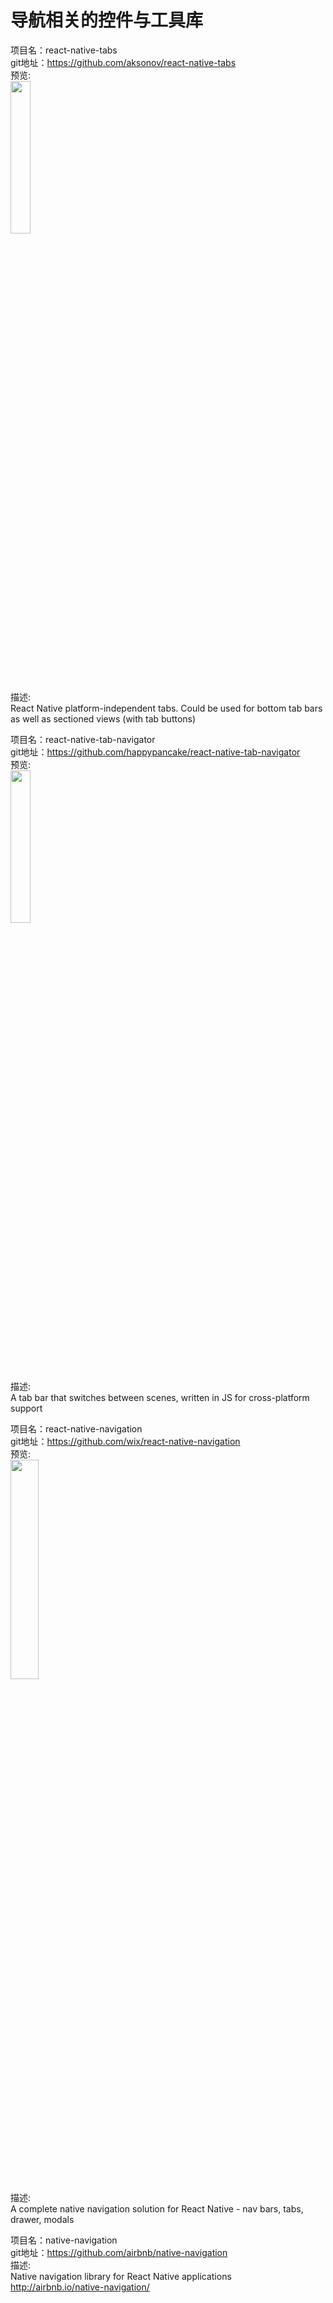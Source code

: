 # 导航相关的控件与工具库<br>



项目名：react-native-tabs<br>
git地址：https://github.com/aksonov/react-native-tabs<br>
预览:<br>
<img src="https://cloud.githubusercontent.com/assets/1321329/10188030/adf5532c-675c-11e5-8447-227ec38fa24f.gif" width="25%"/>
<br>
描述:<br>
React Native platform-independent tabs. Could be used for bottom tab bars as well as sectioned views (with tab buttons)<br>

项目名：react-native-tab-navigator<br>
git地址：https://github.com/happypancake/react-native-tab-navigator<br>
预览:<br>
<img src="https://github.com/happypancake/react-native-tab-navigator/raw/master/demo.gif" width="25%"/>
<br>
描述:<br>
A tab bar that switches between scenes, written in JS for cross-platform support<br>

项目名：react-native-navigation<br>
git地址：https://github.com/wix/react-native-navigation<br>
预览:<br>
<img src="https://github.com/wix/react-native/raw/master/src/videos/demo.gif?raw=true" width="30%"/>
<br>
描述:<br>
A complete native navigation solution for React Native - nav bars, tabs, drawer, modals<br>

项目名：native-navigation<br>
git地址：https://github.com/airbnb/native-navigation<br>
描述:<br>
Native navigation library for React Native applications http://airbnb.io/native-navigation/<br>

